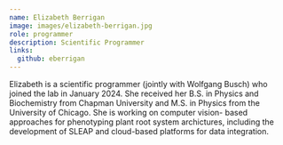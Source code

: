 ```yaml
---
name: Elizabeth Berrigan
image: images/elizabeth-berrigan.jpg
role: programmer
description: Scientific Programmer
links:
  github: eberrigan
---
```


Elizabeth is a scientific programmer (jointly with Wolfgang Busch) who joined the lab in
January 2024. She received her B.S. in Physics and Biochemistry from Chapman University
and M.S. in Physics from the University of Chicago. She is working on computer vision-
based approaches for phenotyping plant root system archictures, including the
development of SLEAP and cloud-based platforms for data integration.